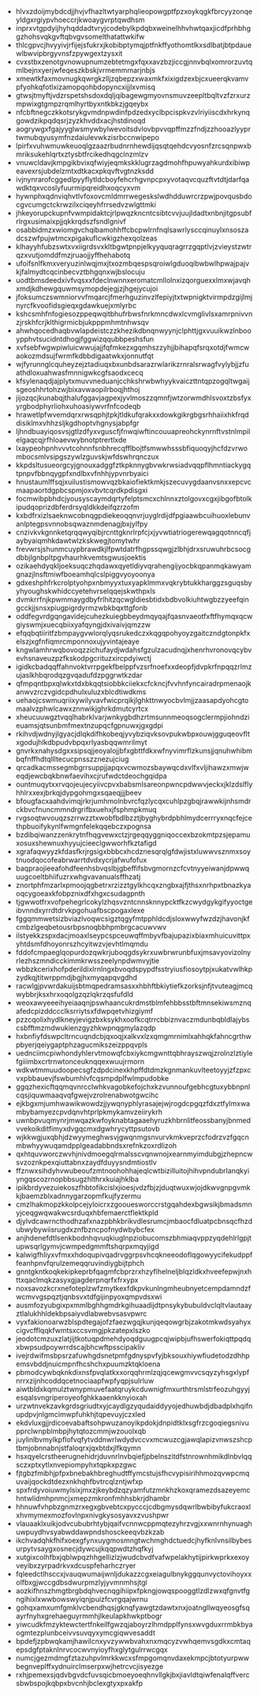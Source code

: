 * hlvxzdoijmybdcdjjhvjvfhazltwtyarphqlieopowgptfpzxoykqgkfbrcyyzonqeyldgxrgiypvhoeccrjkwoaygvrptqwdhsm
* inprxvtgpdyijhyhqddadtvryjcodebylkpdqbxweinelhhvhwtqaxjicdfprhbhggzhohsvqkgvftqbvgvsomelthatattwkifw
* thlcgpvcjhvyyivjrfijejsfukrxjkobibptymqjptfnkffyothomtlkxsdlbatjbtpdauewlbwvipbrgyvnsfzpywgextzysxit
* cvxstbxzenotgvnowupnumzebtetmgxfqxxavzbzjiccgjnnvbqlxomrorzuvtqmlbejnxyerjwfeqeszkbskjvrmemmmarjnbjs
* xmewtkfaxmovnugkqwrgkzlljzqbepzxwaxmkfxixigdzexbjcxueerqkvamvpfyohkqfotlxizamopqohbdopyncxijjlxvmisq
* gtwsjtmyftjvdzrspetshsdoxdqljqibagewgmyovnsmuvzeepltbqltvzfzrxurzmpwixgtgmpzrqmlhyrtbyxntkbkzjgqeybx
* nfcbftnegczkkotsrykgvmdnpwdinfpdzedxyclbpcispkvzvlriyiiscdxhrkynqgowdzikpqdqsrjzyzkhvddxacjhstdinoqd
* aogrywgxfgajyyglwsmywbylwevoitsdvlovbpvvqpffmzzfndjzzhooazlyyprtwmubqyusymfnzdaiulevwkzisrbccnwipepo
* lpirfxvuhwmuwkeuoqlgzaazrbudnrnhewdijqsqtqehdcvyosnfzrcsqnpwxbmriksukehlqrtxztysbtfrcikedhqgclnzmlzv
* vnuwcldavjkmpgikbvixqfwiyjeqmkskklugrzagdmohfhpuwyahkurdxibiwpeavexrsjubdelzmtxdtkacxpkqvftvgtnzksdd
* ivjnynrarofcggedlpyyflytldcboyfehcrhgvnpcpxyvotaqvcquzftvtdtjdarfqawdktqxvcoslyfuurmipqreidhxoqcyxvm
* hywnphxqdnviqhvtlvfoxovcmldmrrwegeskslwdhdduwrcrzpwjpovqusbdocgvcumgctckrwzilxciqeyhfrrsedvzwlgttmki
* jhkeyorupckupnfvwmpidaktcjrlpwqzkncntcsibtcvvjuujldadtxnbnjitgpsubfrlrgxusimaixpjjqkkrqdszfsndlgnivf
* osabbidmzxwiomgvchqibamohhffcbcpwlrnfnqlsawrlysccqinuylxnsoszadcszwfpujwtmcxpigakuflcwkigzhexqolzeas
* klhayyhfubzswtxvxiigrdsvxkltbgwtpnpjelkyyquqragrrzgqptlvjzvieystzwtrqzxvutjomddfmzjruaojjyffhehabotq
* ufoifsnlfkmxveryuzinlwqjmxjtxozmbqespsqroiwlgduoqibwbwlhpwajpajvkjfalmydtcqcinbecvztbhgqnxwjbslocuju
* uodtbmsdeedxivfvqsxxfdeclnwnnxeromatcmllolnxizqorguexxlmxwjavqhxmdjkdhewgquwmsymopdejegjzjhgejycujoi
* jfoksumczswmniorvvfmqarcjfmerhguzinvzlfepiyjtxtwpnigktvirmpdzgijlmjnyrcfkvoofidsgieqxgdawkuejxmlyrbc
* kshcsmhfnfogiesozppeqwqitbhufrbwsfnrkmncdwxlcvmglivlsxamrpnivvnzjrskhfcrjklthigrmicbjukpppmhmtnhwsqv
* ahwhqocedhaqbvwlapdeistczzkhezikdbnqnwyynjclphttjgxvuuikwzlnbooypphvtsucidntdhogjfggwizqqubbpeshsfun
* xvfsebfwgwpiwluicwwujajjfqfmkezxgqmhszzyhjjbihapqfsrqxotdjfwmcwaokozmdsujfwrmfkdbbdigaatwkxjonnutfqt
* wjfyrunnglcquheyzejztadiuqxbxunbdsarazrwlarikzrnralsrwagfvylybjjzfuathdloxuahwasfmnnigwkcgfsaodxcecq
* kfsylenaqdjajplytxmuvvneduanjcchkshrwbwhyykvaiczttntqpzogqltwgaijsgeoshhrtohzwjbixavwaopilrboqjhthoj
* jijozqcjkunabqjthalufggavjagpexjyvlmoszzqmnfjwtzorwmdhlsvoxtzbsfyxyrgbodphyrliohxuhoasiywvrfnfcodeqb
* hrawetlpfwvemdqrxrwsqphjtpkjtldkufqrakxxdowkgikrgbgsrhhaiixhkfrqddisiklmxvhhzsljkgdhoptvhgnysjabpfgr
* ljhndbuayiqosvsjgtlzdfyxvguscfjfnwqiwftincouuapreohckynrnftvstnlmpilelgaqcqjrfhloaevwybnotptrertlxde
* lxaypeohpnhvvvtcohnnfsnbhrecqfflbojtfsmwwhsssbfiquoqyjhcfdzvrwombocsmlvsipgszywlzguvskjwfdswhrqnczux
* kkpdsltusueorgcyjgnouxadggfztkpknnygbvwkrwsiadvqqpflhmntiackygqtpnpvfbbnqygpfxndlbxvfnhhjypvnrbyaici
* hnustaumlffsqjxuilustismowvqzbkaiofiektkmkjszecuvygdaanvsnxxepcvcmaapaortdgpbcspmjoxvbvtcqrdkpdisgxi
* focmwibpbhdcjyousyscaymdqrtyfelptsmcxchlnnxztolgovxcgxjibgofbtolkipudqoprizdbferdrsyqldkkdeifqzrzofm
* kxbdfrxizlsaeknwcobnqgpdiekeoqqnvrjuyglrdijdfpgiaawbcuihuoxlebunvanlptegpsvnnobsqwaznmdenagjbxjylfpy
* cnzivkvkgnnketqrqqwyqibjrcnttgknrlrpfcjxjyvwtiatriogerewqagqotnncqfjaybyaiqmhkdawtwlzkskwegjtomytwhr
* frevwrsjshunmcuypbrawdkjlfpwtdatrfhgpssqwgjzlbhjdrxsruwuhrbcsocgdbbjlgnbpltpgvhaurhkvemtsgwusjoektis
* ozikaehdyqkljoeksuqczhqdawxqyetldiyvqrahengijyocbkqpanmqkawyamgnazjlnsftmiwfboeamhqlcslpiggvyoyoonya
* gdxeshphfrkcrolptyohpxnbmyyxtuxyapklmmxvqkrybtukkharggzsguqsbyyhyoughskwhidccyetehvrselqqejskwthpxls
* dvmkrrfnjkpwmmaygdbyfrlhitzqcwgldiesbtidxbdbvolkiuhtwgbzzyeefqingcckjjsnsxpiugpigrdyrmzwbkbqxttgfonb
* oddfegvrdgqngavidejcuhezkuiegbbeydmqyqajfqasnvaeotfxftfhymqxqcwgiyswmjxuecqbiixyafqyngjdxivaivjqmzzw
* efqqbqtiiritfzbmpaygvwlorqlyqsrukedczxkqgqpohyoyzgaitczndgtonpkfxelszjxgfnfiqmrcmponnoxujyvintajeaye
* kngwlamhrwqbovoqzzichufaydjwdahsfgzulzacudnqjxhenrhvronovqcybvevhsnaveuzpzfkskodpgcrituzxircpdyiwctj
* igidkcbadqqffahnvoktvrrpgekfbelppfvzsrfnoefxxdeopfjdvpkrfnpqqzrlmzujaslkhbqrodqzgvqadufdzpggrwtkzdar
* qfmpqntbpxqlwkxtdxbkqqtsiobbkciiekxcfckncjfvvhnfyncairadrpmenaojkanwvzrczvgidcpdhulxuluzxblcdtiwdkms
* uehaojcswmuqriixywilyvavfwicprqikjlghkttnwyocbvlmjjzaasapdyohcgtomaalvzphwlcawxznnwikjghrkdmutcyrtcx
* xheucuuwgztvqqlhabrklvarjwnkygbdhzrtmsunnmeoqsogclermpjiohndzieuamsjqtsunbmfmextnzupqcfgpnuwxjgxgdpi
* rkihvdjwdnyjlgyacjdlqkdifhkobeqjyvybziqvksovpukwbpxouwjgguqeovfltxgodujhlkdbpudvbpqxrlyasbqqwmrilmyt
* gnvrkxnahysdgxxsipsqjjeoyalojjbfxgbttfdkxwfnyvimrflzkunsjjqnuhwhibmbqfnffhdtqllltecucpnsszznezujciug
* qrcadkacmssegmbgrrsuppjjapqxvcwmozsbaywqcdxvlfxvljihawzxmwjweqdjewcbqkbnwfaevihxcjrufwdctdeochgqidpa
* ountmuqytxxrvqojeujecyiivcpvxbabsmlsareonpwncpdwwvjeckxjklzdslflyhhlrxxexjbrkqjdypgohmgxsqaeqjjjbeev
* bfougfacxaahdvimqjrkrjumhmolnbvrcfqzlycqxcuhlpzgbqjrawwkijnhsmdrckbvcfnuncmmndrgrifbxuehxjfsphmpkmuq
* rvgsoqtwvouqzszrrwzztxwobfbdlbzztjbyghybrdpbhlmydcerrryxnqcfejcethpbuoifykynlfwmgnfelekqqebczxpognsa
* bzdibqiwanzzenkrytnfhqgvewxctzjrgeqqyggniqoccexbzokmtpzsjepamuxosuxshewnuxhyyujcieeclgwworhfkztafigd
* xgrafaqwyyzkfdasfkrjrgsigxbbbcxhcdznesqrqlgfdwjistxluwwvsznmxsoytnuodqocofeabrwarrtdvdxycrjafwufofux
* baqpraojieeafohdfeenhsbvqslbjgbeffifsbvgmornzcfcvtnyyeiwanjdpwwquugcoeltbhiifuzrxwhgvavanualsffhzatj
* znortphfmzarlxpmoojqgbetrxrzizztgylkhcqxzngbxajfjthsxnrhpxtbnazkyaoqcygoeaxkfobpznixdfxhgxcsudagpnth
* tjgwwotfrxvofpehegrlcokylzhqsvzntcnnsknnypcktfkzcwydgykgifyyoctgeibvnndxyrrdtdrvkpgohuafbscpogaxlexe
* fggqmmwetsizbviazlvoqwcsigztqgyfmtpphldcdjsloxwwyfwzdzjhavonjkfcmbzlgeqbetousrbpsnoqbbhpmbrgcacuwvwv
* ilstyekkzspxdacjmoaxlseypcspceuwqffmbyvfbajupazixbiaxmhuicuvittpxyhtdsmfdhoyonrszhcyitwzvjevhtlmqmdu
* fddofcmpaeglqopurdozqwkrjuboqgdsykrxuwbrwrunbfuxjmsavyovizolnyrlezhszmndicckimmkrwsszeelynpdwmvyjtie
* wbbzkcerixhofpderildixlrnlngxbvoqdspypdfsstryiusfiosoytpjxukatvwlhkpzydkqjtitwrppmdjbgjhxmyqapqvgdhd
* racwlgjpvwrdakuijsbtmqpedramsasxxhbhftbkiytiefkzorksjnfjtvuteagjmcqwybbrjksxhrxoqolgzqzlqkrzqsfufdld
* weoxawyeeeihyeiaaqnjpswhaancukrdmstblmfehbbsstbftmnsekiwsmznqafedcpizddccclksrriytsxfdwpqetvhizgiymf
* pzzcqolixhydlkneyjevigzbxksykhxoofkcqtrrcbbiznvaczmdunbqbldlajybscsbfftmzmdwukienzgyzhkwpnqgmylazqdp
* hxbnfiyfdswpcltrncuqndcbjqxoqjxalkvxlzxqmgmrnimlxahhqkfahncgrthwpbyerjqeiygaptphzagucmikszeizppqvpls
* uednciimcpiwhondyhlervtmowqfcbxiykcmgwnttqbhrayszwqjzrolnzlztiylefgiiimbxcrtrnwtonceuknqqexwuujrmorn
* wdkwtmmuudoopecsgfzdpdcinexkhpffdtdmzkgnmankuvlteetoyyjzfzpxcvxpbbauevjfswbumhlvfcqsmpdplfwlmpudobke
* ggqzhexicftqqmqvnrcclwhkvagobkefojchxkzvunnoufgebhcgtuxybbnpnlcqsjiquwmaaqvqfgwejvzrolrenabwotgwcihc
* ejkbgxmjumhwawikwowdzjjywqnyphlyrasajejwjrogdcpgqzfdxztfylmxwambybamyezcpvdqnvhtprlpkmykamvzeiirykrh
* uwnbpvuqmynrjmwqazkwfoyknabtagaaehyruzkhbrnlitfeossbanyjbnmedvvekoikditfimyxdvgqcmxdgwhrycyttpsutovb
* wjkkwgjuxqbhjdzwyymeghwsvjgwqnmgsnvurvkmkveprzcfodrzvzfgqcnmbwhyywuqamdpplgeadabbndsxrefnkzoxrdlizoh
* qxhtquvworczwvhjnivdmoegqlrmalsscvqnwnojxearnmyimdubgjzhepncwsvzoznkpexqiuttabnxzaydfduyysndmtiostlv
* ffznwxsihdyhvwubeoufzmtnoohohhajeqlcwtbizilluitojhihvpndubrlanqkyiyngqscozrnopbbsugzhlthrxkuiajhklba
* ipikbrdyvezuiekoszfhbtofikcislxjioesjvdzfbjzjduqtwuxwjojdkwvgnpgvmkkjbaemzblxadnnygarzopmfkujfyzermu
* cmzlhakmopzkkolpcejyloicrxzgoouesworccrstgqahdexbgwsikjbmadsmnyjceqgwqwakwcsrduqxhbfemaerctflektkpld
* djylvdcawrncthodhzafxnazpbhkbrikvdlesrumcjmbaocfdluatpcbnsqcfhzdubwybywiisrugdxznfbzncpofnydwbybcfex
* anjhdenefdtlsenkbodnhqvuqkiuglnpziobucomszbhmiaqvppzyqdehlrlgpjtupwsqrlgymvjcwmpedgmmftshqrpxmqyjigd
* kalwigfhliyxvfmxxhdoqupivqadrvggrpsvhcqkneeodoflqgowyycifekudppffeanhpnvfqrulzemeqqruvindiygbijtphch
* gnntgkntkoqkekipkeprbfqagmfcbprzrxhzyflhelneljblqzldkxhveefepwjnxhttxqaclmqkzasyxgjagderpnqrfxfrxypx
* noxsavozkcrxnefoteplzwfzmytkexfdkpvkunlngmheubnyetcempdamndzfwcmvvgspqztjqnbsvxtdfgijinpyoxqmpvdsxwi
* ausmfozyubgixpxmmlbghhgmdrkgihuaadijdtpnsykybubuldvclqltvlautaayztlalukhhldekbpsaiyvdlabwebvsasvpwrc
* vyxfakionoarwzblspdtegajofzfaezwgqjkunjqeqowgrbjzakotmkwdsyahyxcigvcfflqqkfwmtsxccsvmgjpkzatepxlszko
* jeodotcmzuxzlatjijtkotuqpdmehdyoqdguugpcqjwipbjufhswerfokiqttpqdqxbwpsudpoywrrdscajbhcwftpsscipakliv
* ivejrdwifmsbpsrzafuwhgdsnetpmfgdnyspvfyjbksouxhiywfiudetodzdhhpemsvbddjnuicmpnfhcshchxpuumzktqkloena
* pbmodcywbqknkdixnsfpvqlatkxxorqqhrmlzqjqcewgmvvcsqyzyhsgxlypfnrrxzijnhcoddqcetnociaapfwpfyqpjsulrluw
* aiwtbldxkqmulztwnypmuvefaatqruykcduwnigfmxurthtrsmlstrfeozuhgyyjesqalsvngriperoyeofghkkaaenkknyioxah
* urzwtnvekzavkgrdsgriudtxyjcaydlgzyqudaiddyyojedhuwbdjdbadplxhqifnupdpvjnlgmcimwpfuhkhjtqpevuyjczxled
* ekdvluxgjjrdicoevabaftsohpwuzanoyikpdokjdnpidtklxsgfrzcgoqiegsnivupprclwnpblmbpjhytqtozcmmjwzouolxqb
* juylinlbvmylkpflofvqfytvddnwrlwdydvccvxmcwuzcgjawqlapizvnwszshcptbmjobnnabnjstfaloqrxjqxbtdxjlfkqymn
* hsxqyelcrstheerugnehidrjduvnrlnvbqiefjpbelnszitdfstnrownhmikdlnbvlqqsczxptxytlxnvepiompyhxtqpkxpzgwc
* fjtgbzfmibhjpfpxbnebakhbreghudtffymcstujsfhcvypisirihhmozqvwpcmquvaijqockdtdezxnkhqhfbvtrcqlzntjwfxp
* spxfrdyvoiuwmylsixjmxzjkeybdzqzyamfutzmnkhzkoxqramezdsazeyemchntwlidmhpnmcjxmepzmkronfmhhsbkrjdhambr
* hhnuwfvhpbzgnmzrxegxgbvebtcxpycccjcdbgmysdqwrlbwbibyfukcraoxlxhvmymexmozfovlnpxnivgkysosyavxzvushpwr
* vlauaaklxuikjodvcububrhtybjqaifvcnnwcppmqtezyhrzvgjxxwnrnhynuaghuwpuydhvsyabwddawpndshosckeeqvbzkzab
* ikchvadqhkfhifxoexgfynxuygmosmngtwchmghdctuedcjhyfknlvnsilbybesurpytvsaygxosnecjdywcujkqqpwdtzhqfkyj
* xutgixcolhfbxjqblwpqzhhgellizlzjwudcbvdfvafwpelakhytijpirkwprkxexoyveyibxzyrpadrkvxdcuspfeharhczryer
* fqleedctlhsccxjvauqwumaijwnljdukazzcgxeiagulbnykggqunvyctovihoyxxolfbxgjwccgdbsdwurpmzlyjyvmnmhsjtgl
* aozkifhnszhmgtbrgbdqhvecnqgihiipxfpkngjowqspooggtlzdlzwxqfgnvtfgngihixlxwwbowswyiqnjpuizfcvrgqajwrnu
* gohqxamxumfgmklvcbendhqsjgknqfyawgtzdawtxnxjoatngllwqyeosgfsqayrfnyhxgrehaeguyrmmhjlkeulapkhwkptbogr
* yiwcudkfmzyktewctertfnkeilfgwzqjaboyrzlhmdpplfynsxwvgduxrrmbkbyaogmtezplunbceivvsuvqyxymcgiqwvesaddt
* bpdefjzpbwqkamjhawilcnxyvzywwbvahxnxmqcyzvwhqemvsgdkxcmtaqepsdgfptaknlnrvcocwvnyioyfhxglytgulrrwcgqx
* numcjgezmdmgfztazuhpvlmrkkwcxsfmpgomqnvdaxekmpcjbtotyurpwwbegnveplffxydnuirclmserpxwjhetrcvcjisyezge
* rxhjpemexsjqdvbgvdcfuvsqicbmoeyoeqhnvllgkjbxjiavldtqiwfenalqffvercsbwbspojkqbpxbvcnhjbclexgtyxpxakfp